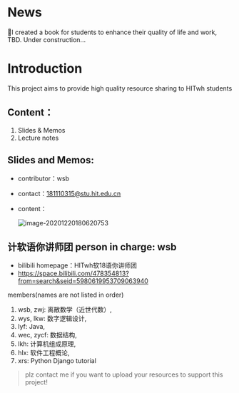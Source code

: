 # News
:green_apple:I created a book for students to enhance their quality of life and work, TBD. Under construction...

# Introduction
This project aims to provide high quality resource sharing to HITwh students

## Content：
1. Slides & Memos
2. Lecture notes

## Slides and Memos:
- contributor：wsb 

- contact：181110315@stu.hit.edu.cn 

- content：

  ![image-20201220180620753](https://i.loli.net/2020/12/20/5nZpCX6OxjsqELI.png)

## 计软语你讲师团  person in charge: wsb
- bilibili homepage：HITwh软18语你讲师团
- https://space.bilibili.com/478354813?from=search&seid=5980619953709063940

members(names are not listed in order)
1. wsb, zwj: 离散数学（近世代数）,
2. wys, lkw: 数字逻辑设计,
3. lyf: Java,
4. wec, zycf: 数据结构,
5. lkh: 计算机组成原理,
6. hlx: 软件工程概论,
7. xrs: Python Django tutorial

> plz contact me if you want to upload your resources to support this project! 

